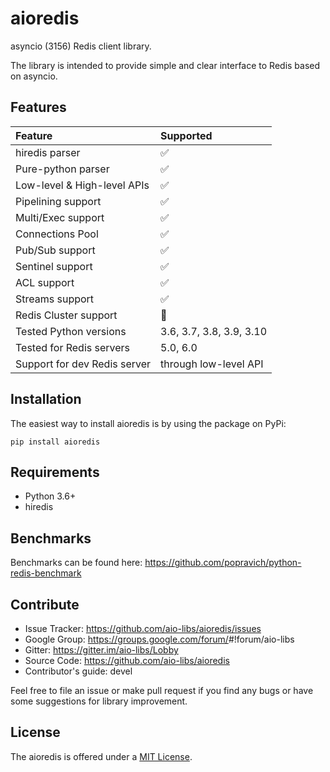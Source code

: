 # aioredis

asyncio (3156) Redis client library.

The library is intended to provide simple and clear interface to Redis
based on asyncio.

## Features

| Feature                      | Supported                |
|:-----------------------------|:-------------------------|
| hiredis parser               | :white_check_mark:       |
| Pure-python parser           | :white_check_mark:       |
| Low-level & High-level APIs  | :white_check_mark:       |
| Pipelining support           | :white_check_mark:       |
| Multi/Exec support           | :white_check_mark:       |
| Connections Pool             | :white_check_mark:       |
| Pub/Sub support              | :white_check_mark:       |
| Sentinel support             | :white_check_mark:       |
| ACL support                  | :white_check_mark:       |
| Streams support              | :white_check_mark:       |
| Redis Cluster support        | :no_entry_sign:          |
| Tested Python versions       | 3.6, 3.7, 3.8, 3.9, 3.10 |
| Tested for Redis servers     | 5.0, 6.0                 |
| Support for dev Redis server | through low-level API    |


## Installation

The easiest way to install aioredis is by using the package on PyPi:

    pip install aioredis

## Requirements

-   Python 3.6+
-   hiredis

## Benchmarks

Benchmarks can be found here:
<https://github.com/popravich/python-redis-benchmark>

## Contribute

-   Issue Tracker: <https://github.com/aio-libs/aioredis/issues>
-   Google Group: <https://groups.google.com/forum/>\#!forum/aio-libs
-   Gitter: <https://gitter.im/aio-libs/Lobby>
-   Source Code: <https://github.com/aio-libs/aioredis>
-   Contributor's guide: devel

Feel free to file an issue or make pull request if you find any bugs or
have some suggestions for library improvement.

## License

The aioredis is offered under a [MIT License](license.md).
